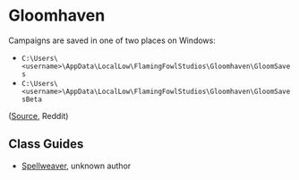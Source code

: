 # Gloomhaven

Campaigns are saved in one of two places on Windows:

- `C:\Users\<username>\AppData\LocalLow\FlamingFowlStudios\Gloomhaven\GloomSaves`
- `C:\Users\<username>\AppData\LocalLow\FlamingFowlStudios\Gloomhaven\GloomSavesBeta`

([Source](https://www.reddit.com/r/GloomhavenDigital/comments/kt4bk4/scenario_import_callback_error_help/gijwwon/),
Reddit)

## Class Guides

- [Spellweaver](https://imgur.com/a/AwBiV7S), unknown author
